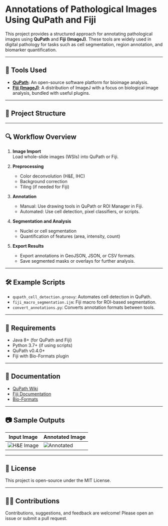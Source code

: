 # Annotations of Pathological Images Using QuPath and Fiji

This project provides a structured approach for annotating pathological images using **QuPath** and **Fiji (ImageJ)**. These tools are widely used in digital pathology for tasks such as cell segmentation, region annotation, and biomarker quantification.

---

## 🧪 Tools Used

- **[QuPath](https://qupath.github.io/)**: An open-source software platform for bioimage analysis.
- **[Fiji (ImageJ)](https://fiji.sc/)**: A distribution of ImageJ with a focus on biological image analysis, bundled with useful plugins.

---

## 📁 Project Structure


---

## 🔍 Workflow Overview

1. **Image Import**  
   Load whole-slide images (WSIs) into QuPath or Fiji.

2. **Preprocessing**  
   - Color deconvolution (H&E, IHC)
   - Background correction
   - Tiling (if needed for Fiji)

3. **Annotation**  
   - Manual: Use drawing tools in QuPath or ROI Manager in Fiji.
   - Automated: Use cell detection, pixel classifiers, or scripts.

4. **Segmentation and Analysis**  
   - Nuclei or cell segmentation
   - Quantification of features (area, intensity, count)

5. **Export Results**  
   - Export annotations in GeoJSON, JSON, or CSV formats.
   - Save segmented masks or overlays for further analysis.

---

## 🛠 Example Scripts

- `qupath_cell_detection.groovy`: Automates cell detection in QuPath.
- `fiji_macro_segmentation.ijm`: Fiji macro for ROI-based segmentation.
- `convert_annotations.py`: Converts annotation formats between tools.

---

## 🧾 Requirements

- Java 8+ (for QuPath and Fiji)
- Python 3.7+ (if using scripts)
- QuPath v0.4.0+
- Fiji with Bio-Formats plugin

---

## 📘 Documentation

- [QuPath Wiki](https://qupath.readthedocs.io/)
- [Fiji Documentation](https://imagej.net/software/fiji/)
- [Bio-Formats](https://www.openmicroscopy.org/bio-formats/)

---

## 📷 Sample Outputs

| Input Image | Annotated Image |
|-------------|-----------------|
| ![H&E Image](sample_input.jpg) | ![Annotated](sample_output.jpg) |

---

## 📄 License

This project is open-source under the MIT License.

---

## 🙋‍♀️ Contributions

Contributions, suggestions, and feedback are welcome! Please open an issue or submit a pull request.
